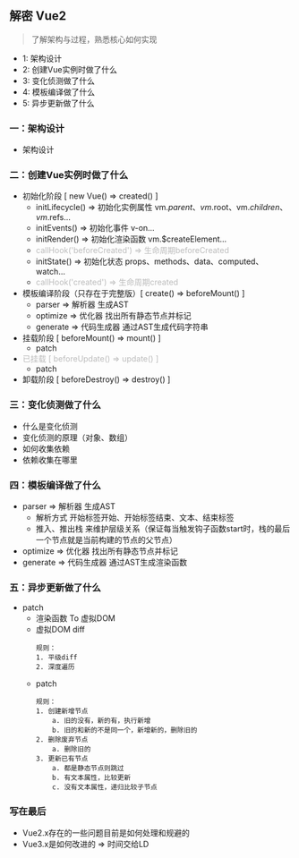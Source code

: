 ## 解密 Vue2
> 了解架构与过程，熟悉核心如何实现
* 1: 架构设计
* 2: 创建Vue实例时做了什么
* 3: 变化侦测做了什么
* 4: 模板编译做了什么
* 5: 异步更新做了什么

### 一：架构设计
* 架构设计
### 二：创建Vue实例时做了什么
* 初始化阶段 [ new Vue() => created() ]
    * initLifecycle() => 初始化实例属性 vm.$parent、vm.$root、vm.$children、vm.$refs...
    * initEvents() => 初始化事件 v-on...
    * initRender() => 初始化渲染函数 vm.$createElement...
    * <font color="#bbb">callHook('beforeCreated') => 生命周期beforeCreated</font>
    * initState() => 初始化状态 props、methods、data、computed、watch...
    * <font color="#bbb">callHook('created') => 生命周期created</font>
* 模板编译阶段（只存在于完整版）[ create() => beforeMount() ]
    * parser => 解析器 生成AST
    * optimize => 优化器 找出所有静态节点并标记
    * generate => 代码生成器 通过AST生成代码字符串
* 挂载阶段 [ beforeMount() => mount() ]
    * patch
* <font color="#bbb">已挂载 [ beforeUpdate() => update() ]</font>
    * patch
* 卸载阶段 [ beforeDestroy() => destroy() ]
### 三：变化侦测做了什么
* 什么是变化侦测
* 变化侦测的原理（对象、数组）
* 如何收集依赖
* 依赖收集在哪里
### 四：模板编译做了什么
* parser => 解析器 生成AST
    * 解析方式 开始标签开始、开始标签结束、文本、结束标签
    * 推入、推出栈 来维护层级关系（保证每当触发钩子函数start时，栈的最后一个节点就是当前构建的节点的父节点）
* optimize => 优化器 找出所有静态节点并标记
* generate => 代码生成器 通过AST生成渲染函数
### 五：异步更新做了什么
* patch
    * 渲染函数 To 虚拟DOM
    * 虚拟DOM diff
        ```
        规则：
        1. 平级diff
        2. 深度遍历
        ```
    * patch
        ```
        规则：
        1. 创建新增节点
            a. 旧的没有，新的有，执行新增
            b. 旧的和新的不是同一个，新增新的，删除旧的
        2. 删除废弃节点
            a. 删除旧的
        3. 更新已有节点
            a. 都是静态节点则跳过
            b. 有文本属性，比较更新
            c. 没有文本属性，递归比较子节点
        ```
### 写在最后
* Vue2.x存在的一些问题目前是如何处理和规避的
* Vue3.x是如何改进的 => 时间交给LD